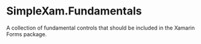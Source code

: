 # SimpleXam.Fundamentals
A collection of fundamental controls that should be included in the Xamarin Forms package.
